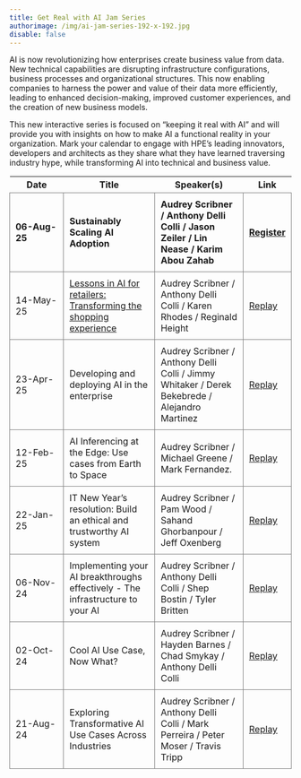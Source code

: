 ```yaml
---
title: Get Real with AI Jam Series
authorimage: /img/ai-jam-series-192-x-192.jpg
disable: false
---
```

AI is now revolutionizing how enterprises create business value from data. New technical capabilities are disrupting infrastructure configurations, business processes and organizational structures. This now enabling companies to harness the power and value of their data more efficiently, leading to enhanced decision-making, improved customer experiences, and the creation of new business models.

This new interactive series is focused on “keeping it real with AI” and will provide you with insights on how to make AI a functional reality in your organization. Mark your calendar to engage with HPE’s leading innovators, developers and architects as they share what they have learned traversing industry hype, while transforming AI into technical and business value.  

<style>
table {
    display: block;
    width: 100%;
    width: max-content;
    max-width: 100%;
    overflow: auto;
     -webkit-box-shadow: none;
    -moz-box-shadow: none;
    box-shadow: none;
}
td {
   -webkit-box-shadow: none;
    -moz-box-shadow: none;
    box-shadow: none;
    border:1px solid grey;
    text-align: left !important;
    padding: 10px !important;
}
thead tr:first-child td {
  -webkit-box-shadow: none;
  -moz-box-shadow: none;
  box-shadow: none;
  border:1px solid grey;
  text-align: center !important;
  padding: 20px !important;
  font-weight: bold !important;
}


</style>

| &nbsp;&nbsp;&nbsp;&nbsp;&nbsp;Date&nbsp;&nbsp;&nbsp;&nbsp;&nbsp; | Title                                                                                                                                                                                   | Speaker(s)                                                                                     | Link                                                                                          |
| ---------------------------------------------------------------- | --------------------------------------------------------------------------------------------------------------------------------------------------------------------------------------- | ---------------------------------------------------------------------------------------------- | --------------------------------------------------------------------------------------------- |
| **06-Aug-25**                                                    | **Sustainably Scaling AI Adoption**                                                                                                                                                     | **Audrey Scribner /  Anthony Delli Colli / Jason Zeiler / Lin Nease / Karim Abou Zahab**       | **[Register](https://hpe.zoom.us/webinar/register/9517515586943/WN_O_2B4IPEQumabnEX9SDQaw)**  |
| 14-May-25                                                        | [Lessons in AI for retailers: Transforming the shopping experience](https://hpe-developer-portal.s3.us-east-1.amazonaws.com/%5B%23007%5D+AI+Jam+Show+-+Lessons+in+AI+for+Retailers.pdf) | Audrey Scribner /  Anthony Delli Colli / Karen Rhodes / Reginald Height                        | [Replay](https://www.youtube.com/watch?v=_8gnUunB7bM&list=PLtS6YX0YOX4fWMwKbp9blyI1GLdXlbWjY) |
| 23-Apr-25                                                        | Developing and deploying AI in the enterprise                                                                                                                                           | Audrey Scribner /  Anthony Delli Colli / Jimmy Whitaker / Derek Bekebrede / Alejandro Martinez | [Replay](https://www.youtube.com/watch?v=Dau7swlAkJY&list=PLtS6YX0YOX4fWMwKbp9blyI1GLdXlbWjY) |
| 12-Feb-25                                                        | AI Inferencing at the Edge: Use cases from Earth to Space                                                                                                                               | Audrey Scribner / Michael Greene / Mark Fernandez.                                             | [Replay](https://www.youtube.com/watch?v=9QxCAaAKN3c&list=PLtS6YX0YOX4fWMwKbp9blyI1GLdXlbWjY) |
| 22-Jan-25                                                        | IT New Year’s resolution: Build an ethical and trustworthy AI system                                                                                                                    | Audrey Scribner / Pam Wood / Sahand Ghorbanpour / Jeff Oxenberg                                | [Replay](https://www.youtube.com/watch?v=S9SfJIUgIx4&list=PLtS6YX0YOX4fWMwKbp9blyI1GLdXlbWjY) |
| 06-Nov-24                                                        | Implementing your AI breakthroughs effectively - The infrastructure to your AI                                                                                                          | Audrey Scribner / Anthony Delli Colli / Shep Bostin / Tyler Britten                            | [Replay](https://www.youtube.com/watch?v=7pGOYlA5eyI&list=PLtS6YX0YOX4fWMwKbp9blyI1GLdXlbWjY) |
| 02-Oct-24                                                        | Cool AI Use Case, Now What?                                                                                                                                                             | Audrey Scribner / Hayden Barnes / Chad Smykay / Anthony Delli Colli                            | [Replay](https://www.youtube.com/watch?v=gxpcBISePhE&list=PLtS6YX0YOX4fWMwKbp9blyI1GLdXlbWjY) |
| 21-Aug-24                                                        | Exploring Transformative AI Use Cases Across Industries                                                                                                                                 | Audrey Scribner / Anthony Delli Colli / Mark Perreira / Peter Moser / Travis Tripp             | [Replay](https://www.youtube.com/watch?v=XEJqcdWj790&list=PLtS6YX0YOX4fWMwKbp9blyI1GLdXlbWjY) |